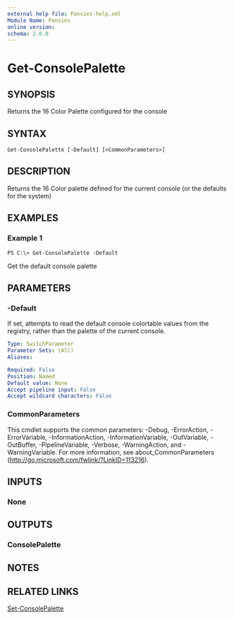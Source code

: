 ```yaml
---
external help file: Pansies-help.xml
Module Name: Pansies
online version:
schema: 2.0.0
---
```


# Get-ConsolePalette

## SYNOPSIS
Returns the 16 Color Palette configured for the console

## SYNTAX

```
Get-ConsolePalette [-Default] [<CommonParameters>]
```

## DESCRIPTION
Returns the 16 Color palette defined for the current console (or the defaults for the system)

## EXAMPLES

### Example 1
```
PS C:\> Get-ConsolePalette -Default
```

Get the default console palette

## PARAMETERS

### -Default
If set, attempts to read the default console colortable values from the registry, rather than the palette of the current console.

```yaml
Type: SwitchParameter
Parameter Sets: (All)
Aliases:

Required: False
Position: Named
Default value: None
Accept pipeline input: False
Accept wildcard characters: False
```

### CommonParameters
This cmdlet supports the common parameters: -Debug, -ErrorAction, -ErrorVariable, -InformationAction, -InformationVariable, -OutVariable, -OutBuffer, -PipelineVariable, -Verbose, -WarningAction, and -WarningVariable. For more information, see about_CommonParameters (http://go.microsoft.com/fwlink/?LinkID=113216).

## INPUTS

### None

## OUTPUTS

### ConsolePalette

## NOTES

## RELATED LINKS

[Set-ConsolePalette]()
